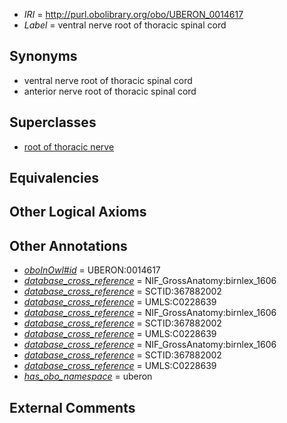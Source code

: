  * *IRI* = http://purl.obolibrary.org/obo/UBERON_0014617
 * *Label* = ventral nerve root of thoracic spinal cord

## Synonyms

 * ventral nerve root of thoracic spinal cord
 * anterior nerve root of thoracic spinal cord

## Superclasses

 * [root of thoracic nerve](../../UBERON/30/UBERON_0009630.md)

## Equivalencies


## Other Logical Axioms


## Other Annotations

 * *[oboInOwl#id](../../id/oboInOwl#id.md)* = UBERON:0014617
 * *[database_cross_reference](../../ef/oboInOwl#hasDbXref.md)* = NIF_GrossAnatomy:birnlex_1606
 * *[database_cross_reference](../../ef/oboInOwl#hasDbXref.md)* = SCTID:367882002
 * *[database_cross_reference](../../ef/oboInOwl#hasDbXref.md)* = UMLS:C0228639
 * *[database_cross_reference](../../ef/oboInOwl#hasDbXref.md)* = NIF_GrossAnatomy:birnlex_1606
 * *[database_cross_reference](../../ef/oboInOwl#hasDbXref.md)* = SCTID:367882002
 * *[database_cross_reference](../../ef/oboInOwl#hasDbXref.md)* = UMLS:C0228639
 * *[database_cross_reference](../../ef/oboInOwl#hasDbXref.md)* = NIF_GrossAnatomy:birnlex_1606
 * *[database_cross_reference](../../ef/oboInOwl#hasDbXref.md)* = SCTID:367882002
 * *[database_cross_reference](../../ef/oboInOwl#hasDbXref.md)* = UMLS:C0228639
 * *[has_obo_namespace](../../ce/oboInOwl#hasOBONamespace.md)* = uberon

## External Comments


